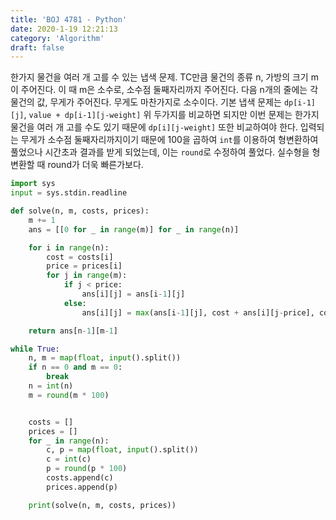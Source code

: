 ```yaml
---
title: 'BOJ 4781 - Python'
date: 2020-1-19 12:21:13
category: 'Algorithm'
draft: false
---
```

한가지 물건을 여러 개 고를 수 있는 냅색 문제. TC만큼 물건의 종류 n, 가방의 크기 m이 주어진다. 이 때 m은 소수로, 소수점 둘째자리까지 주어진다. 다음 n개의 줄에는 각 물건의 값, 무게가 주어진다. 무게도 마찬가지로 소수이다. 기본 냅색 문제는 `dp[i-1][j]`, `value + dp[i-1][j-weight]` 위 두가지를 비교하면 되지만 이번 문제는 한가지 물건을 여러 개 고를 수도 있기 때문에 `dp[i][j-weight]` 또한 비교하여야 한다. 입력되는 무게가 소수점 둘째자리까지이기 때문에 100을 곱하여 `int`를 이용하여 형변환하여 풀었으나 시간초과 결과를 받게 되었는데, 이는 `round`로 수정하여 풀었다. 실수형을 형변환할 때 round가 더욱 빠른가보다.
```python
import sys
input = sys.stdin.readline

def solve(n, m, costs, prices):
    m += 1
    ans = [[0 for _ in range(m)] for _ in range(n)]

    for i in range(n):
        cost = costs[i]
        price = prices[i]
        for j in range(m):
            if j < price:
                ans[i][j] = ans[i-1][j]
            else:
                ans[i][j] = max(ans[i-1][j], cost + ans[i][j-price], cost + ans[i - 1][j - price])

    return ans[n-1][m-1]

while True:
    n, m = map(float, input().split())
    if n == 0 and m == 0:
        break
    n = int(n)
    m = round(m * 100)


    costs = []
    prices = []
    for _ in range(n):
        c, p = map(float, input().split())
        c = int(c)
        p = round(p * 100)
        costs.append(c)
        prices.append(p)

    print(solve(n, m, costs, prices))

```